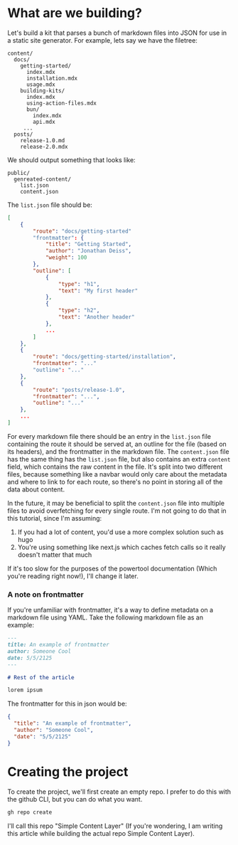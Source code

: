# What are we building?

Let's build a kit that parses a bunch of markdown files into JSON for use in a static site generator. For example, lets say we have the filetree:

```
content/
  docs/
    getting-started/
      index.mdx
      installation.mdx
      usage.mdx
    building-kits/
      index.mdx
      using-action-files.mdx
      bun/
        index.mdx
        api.mdx
     ...
  posts/
    release-1.0.md
    release-2.0.mdx
```

We should output something that looks like:

```
public/
  genreated-content/
    list.json
    content.json
```

The `list.json` file should be:

```json
[
    {
        "route": "docs/getting-started"
        "frontmatter": {
            "title": "Getting Started",
            "author": "Jonathan Deiss",
            "weight": 100
        },
        "outline": [
            {
                "type": "h1",
                "text": "My first header"
            },
            {
                "type": "h2",
                "text": "Another header"
            },
            ...
        ]
    },
    {
        "route": "docs/getting-started/installation",
        "frontmatter": "..."
        "outline": "..."
    },
    {
        "route": "posts/release-1.0",
        "frontmatter": "...",
        "outline": "..."
    },
    ...
]
```

For every markdown file there should be an entry in the `list.json` file containing the route it should be served at, an outline for the file (based on its headers), and the frontmatter in the markdown file. The `content.json` file has the same thing has the `list.json` file, but also contains an extra `content` field, which contains the raw content in the file. It's split into two different files, because something like a navbar would only care about the metadata and where to link to for each route, so there's no point in storing all of the data about content.

In the future, it may be beneficial to split the `content.json` file into multiple files to avoid overfetching for every single route. I'm not going to do that in this tutorial, since I'm assuming:

1. If you had a lot of content, you'd use a more complex solution such as hugo
2. You're using something like next.js which caches fetch calls so it really doesn't matter that much

If it's too slow for the purposes of the powertool documentation (Which you're reading right now!), I'll change it later.

### A note on frontmatter

If you're unfamiliar with frontmatter, it's a way to define metadata on a markdown file using YAML. Take the following markdown file as an example:

```md
---
title: An example of frontmatter
author: Someone Cool
date: 5/5/2125
---

# Rest of the article

lorem ipsum
```

The frontmatter for this in json would be:

```json
{
  "title": "An example of frontmatter",
  "author": "Someone Cool",
  "date": "5/5/2125"
}
```

# Creating the project

To create the project, we'll first create an empty repo. I prefer to do this with the github CLI, but you can do what you want.

```bash
gh repo create
```

I'll call this repo "Simple Content Layer" (If you're wondering, I am writing this article while building the actual repo Simple Content Layer).

